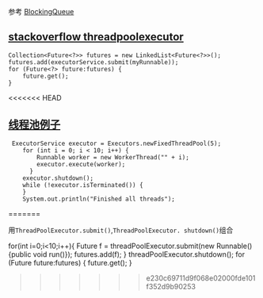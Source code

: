 参考 [BlockingQueue](https://www.cnblogs.com/zaizhoumo/p/7786793.html)
## [stackoverflow threadpoolexecutor](https://stackoverflow.com/questions/3929361/how-to-wait-for-all-tasks-in-an-threadpoolexecutor-to-finish-without-shutting-do)


    Collection<Future<?>> futures = new LinkedList<Future<?>>();
    futures.add(executorService.submit(myRunnable));
    for (Future<?> future:futures) {
        future.get();
    }


<<<<<<< HEAD
 ## [线程池例子](https://www.journaldev.com/1069/threadpoolexecutor-java-thread-pool-example-executorservice)   

     ExecutorService executor = Executors.newFixedThreadPool(5);
        for (int i = 0; i < 10; i++) {
            Runnable worker = new WorkerThread("" + i);
            executor.execute(worker);
          }
        executor.shutdown();
        while (!executor.isTerminated()) {
        }
        System.out.println("Finished all threads");
=======



用`ThreadPoolExecutor.submit()`,`ThreadPoolExecutor. shutdown()`组合

for(int i=0;i<10;i++){
    Future<?> f = threadPoolExecutor.submit(new Runnable(){public void run()});
    futures.add(f);
}
threadPoolExecutor.shutdown();
  for (Future<?> future:futures) {
        future.get();
    }
>>>>>>> e230c69711d9f068e02000fde101f352d9b90253
